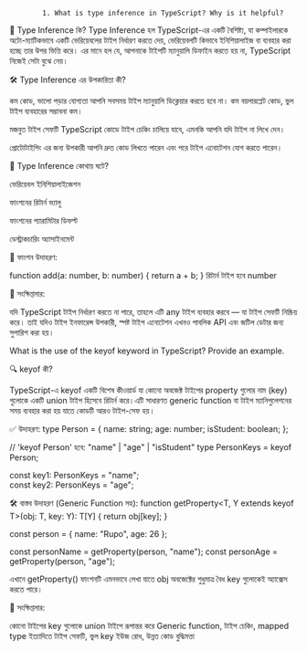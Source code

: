             1. What is type inference in TypeScript? Why is it helpful?


🧠 Type Inference কি?
Type Inference হল TypeScript-এর একটি বৈশিষ্ট্য, যা কম্পাইলারকে অটো-ম্যাটিকভাবে একটি ভেরিয়েবলের টাইপ নির্ধারণ করতে দেয়, ভেরিয়েবলটি কিভাবে ইনিশিয়ালাইজ বা ব্যবহার করা হচ্ছে তার উপর ভিত্তি করে। এর মানে হল যে, আপনাকে টাইপটি ম্যানুয়ালি ডিফাইন করতে হয় না, TypeScript নিজেই সেটা বুঝে নেয়।

🛠️ Type Inference এর উপকারিতা কী?

কম কোড, ভালো পড়ার যোগ্যতা
 আপনি সবসময় টাইপ ম্যানুয়ালি ডিক্লেয়ার করতে হবে না।
 কম বয়লারপ্লেট কোড, ভুল টাইপ ব্যবহারের সম্ভাবনা কম।

মজবুত টাইপ সেফটি
TypeScript কোডে টাইপ চেকিং চালিয়ে যাবে, এমনকি আপনি যদি টাইপ না লিখে দেন।

প্রোটোটাইপিং এর জন্য উপকারী
আপনি দ্রুত কোড লিখতে পারেন এবং পরে টাইপ এনোটেশন যোগ করতে পারেন।


📌 Type Inference কোথায় ঘটে?

ভেরিয়েবল ইনিশিয়ালাইজেশন

ফাংশনের রিটার্ন ভ্যালু

ফাংশনের প্যারামিটার ডিফল্ট

ডেস্ট্রাকচারিং অ্যাসাইনমেন্ট

🧪 ফাংশন উদাহরণ:

function add(a: number, b: number) {
  return a + b;
}
রিটার্ন টাইপ হবে number

📘 সংক্ষিপ্তসার:


যদি TypeScript টাইপ নির্ধারণ করতে না পারে, তাহলে এটি any টাইপ ব্যবহার করবে — যা টাইপ সেফটি নিষ্ক্রিয় করে। তাই যদিও টাইপ ইনফারেন্স উপকারী, স্পষ্ট টাইপ এনোটেশন এখনও পাবলিক API এবং জটিল ডেটার জন্য সুপারিশ করা হয়।



What is the use of the keyof keyword in TypeScript? Provide an example.

🔍 keyof কী?

TypeScript-এ keyof একটি বিশেষ কীওয়ার্ড যা কোনো অবজেক্ট টাইপের property গুলোর নাম (key) গুলোকে একটি union টাইপ হিসেবে রিটার্ন করে।এটি সাধারণত generic function বা টাইপ ম্যানিপুলেশনের সময় ব্যবহার করা হয় যাতে কোডটি আরও টাইপ-সেফ হয়।

✅ উদাহরণ:
type Person = {
  name: string;
  age: number;
  isStudent: boolean;
};

// 'keyof Person' হবে: "name" | "age" | "isStudent"
type PersonKeys = keyof Person;

const key1: PersonKeys = "name";   
const key2: PersonKeys = "age";        

🛠️ বাস্তব উদাহরণ (Generic Function সহ):
function getProperty<T, Y extends keyof T>(obj: T, key: Y): T[Y] {
  return obj[key];
}

const person = { name: "Rupo", age: 26 };

const personName = getProperty(person, "name"); 
const personAge = getProperty(person, "age");   

এখানে getProperty() ফাংশনটি এমনভাবে লেখা যাতে obj অবজেক্টের শুধুমাত্র বৈধ key গুলোকেই অ্যাক্সেস করতে পারে।

📘 সংক্ষিপ্তসার:

কোনো টাইপের key গুলোকে union টাইপে রূপান্তর করে
Generic function, টাইপ চেকিং, mapped type ইত্যাদিতে
টাইপ সেফটি, ভুল key ইউজ রোধ, উন্নত কোড বুদ্ধিমত্তা


